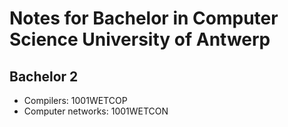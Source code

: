 # Notes for Bachelor in Computer Science University of Antwerp

## Bachelor 2
- Compilers: 1001WETCOP
- Computer networks: 1001WETCON
